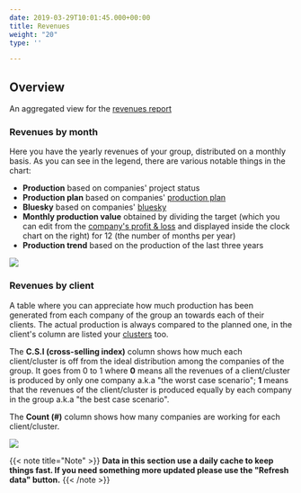 ```yaml
---
date: 2019-03-29T10:01:45.000+00:00
title: Revenues
weight: "20"
type: ''

---
```

## Overview

An aggregated view for the [revenues report](/revenues/index/#)

### Revenues by month

Here you have the yearly revenues of your group, distributed on a monthly basis. As you can see in the legend, there are various notable things in the chart:

* **Production** based on companies' project status
* **Production plan** based on companies' [production plan](/planning/index/#production-plan)
* **Bluesky** based on companies' [bluesky](/glossary/index/#bluesky)
* **Monthly production value** obtained by dividing the target (which you can edit from the [company's profit & loss](/profit-loss/index/#overview) and displayed inside the clock chart on the right) for 12 (the number of months per year)
* **Production trend** based on the production of the last three years

![](/uploads/revenues-by-month.png)

### Revenues by client

A table where you can appreciate how much production has been generated from each company of the group an towards each of their clients. The actual production is always compared to the planned one, in the client's column are listed your [clusters](/group-setup/index/#clients-normalizer) too. 

The **C.S.I (cross-selling index)** column shows how much each client/cluster is off from the ideal distribution among the companies of the group. It goes from 0 to 1 where **0** means all the revenues of a client/cluster is produced by only one company a.k.a "the worst case scenario"; **1** means that the revenues of the client/cluster is produced equally by each company in the group a.k.a "the best case scenario".

The **Count (#)** column shows how many companies are working for each client/cluster.

![](/uploads/revenues-by-client.png)

{{< note title="Note" >}}
**Data in this section use a daily cache to keep things fast. If you need something more updated please use the "Refresh data" button.**
{{< /note >}}